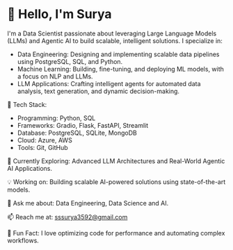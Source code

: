 # 👋 Hello, I'm Surya
I'm a Data Scientist passionate about leveraging Large Language Models (LLMs) and Agentic AI to build scalable, intelligent solutions. I specialize in:

- Data Engineering: Designing and implementing scalable data pipelines using PostgreSQL, SQL, and Python.
- Machine Learning: Building, fine-tuning, and deploying ML models, with a focus on NLP and LLMs.
- LLM Applications: Crafting intelligent agents for automated data analysis, text generation, and dynamic decision-making.

🔧 Tech Stack:

- Programming: Python, SQL
- Frameworks: Gradio, Flask, FastAPI, Streamlit
- Database: PostgreSQL, SQLite, MongoDB
- Cloud: Azure, AWS
- Tools: Git, GitHub

🌱 Currently Exploring: Advanced LLM Architectures and Real-World Agentic AI Applications.

💡 Working on: Building scalable AI-powered solutions using state-of-the-art models.

💬 Ask me about: Data Engineering, Data Science and AI.

📫 Reach me at: sssurya3592@gmail.com

🚀 Fun Fact: I love optimizing code for performance and automating complex workflows.
